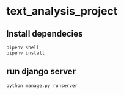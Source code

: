 # text_analysis_project
## Install dependecies
```
pipenv shell
pipenv install
```

## run django server
```
python manage.py runserver
```
